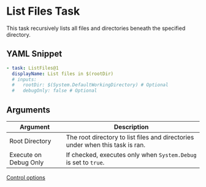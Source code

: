 # List Files Task

This task recursively lists all files and directories beneath the specified directory.

## YAML Snippet

``` yaml
- task: ListFiles@1
  displayName: List files in $(rootDir)
  # inputs:
  #   rootDir: $(System.DefaultWorkingDirectory) # Optional
  #   debugOnly: false # Optional
```

## Arguments

| Argument | Description |
| -------- | ----------- |
| Root Directory | The root directory to list files and directories under when this task is ran. |
| Execute on Debug Only | If checked, executes only when `System.Debug` is set to `true`. |

[Control options](https://docs.microsoft.com/en-us/vsts/pipelines/process/tasks?view=vsts#controloptions)
